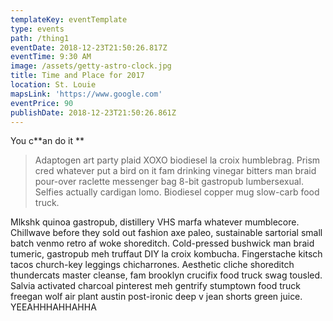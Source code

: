 ```yaml
---
templateKey: eventTemplate
type: events
path: /thing1
eventDate: 2018-12-23T21:50:26.817Z
eventTime: 9:30 AM
image: /assets/getty-astro-clock.jpg
title: Time and Place for 2017
location: St. Louie
mapsLink: 'https://www.google.com'
eventPrice: 90
publishDate: 2018-12-23T21:50:26.861Z
---
```

You c**an do it **

> Adaptogen art party plaid XOXO biodiesel la croix humblebrag. Prism cred whatever put a bird on it fam drinking vinegar bitters man braid pour-over raclette messenger bag 8-bit gastropub lumbersexual. Selfies actually cardigan lomo. Biodiesel copper mug slow-carb food truck.

Mlkshk quinoa gastropub, distillery VHS marfa whatever mumblecore. Chillwave before they sold out fashion axe paleo, sustainable sartorial small batch venmo retro af woke shoreditch. Cold-pressed bushwick man braid tumeric, gastropub meh truffaut DIY la croix kombucha. Fingerstache kitsch tacos church-key leggings chicharrones. Aesthetic cliche shoreditch thundercats master cleanse, fam brooklyn crucifix food truck swag tousled. Salvia activated charcoal pinterest meh gentrify stumptown food truck freegan wolf air plant austin post-ironic deep v jean shorts green juice. YEEAHHHAHHAHHA
